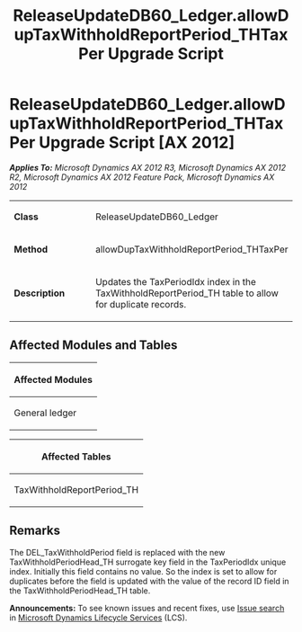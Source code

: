 ﻿---
title: ReleaseUpdateDB60_Ledger.allowDupTaxWithholdReportPeriod_THTaxPer Upgrade Script
TOCTitle: ReleaseUpdateDB60_Ledger.allowDupTaxWithholdReportPeriod_THTaxPer Upgrade Script
ms:assetid: 08463d71-3d35-391c-4b27-b05449698677
ms:mtpsurl: https://msdn.microsoft.com/en-us/library/JJ684783(v=AX.60)
ms:contentKeyID: 49706478
ms.date: 05/18/2015
mtps_version: v=AX.60
---

# ReleaseUpdateDB60\_Ledger.allowDupTaxWithholdReportPeriod\_THTaxPer Upgrade Script [AX 2012]


_**Applies To:** Microsoft Dynamics AX 2012 R3, Microsoft Dynamics AX 2012 R2, Microsoft Dynamics AX 2012 Feature Pack, Microsoft Dynamics AX 2012_

<table>
<colgroup>
<col style="width: 50%" />
<col style="width: 50%" />
</colgroup>
<tbody>
<tr class="odd">
<td><p><strong>Class</strong></p></td>
<td><p>ReleaseUpdateDB60_Ledger</p></td>
</tr>
<tr class="even">
<td><p><strong>Method</strong></p></td>
<td><p>allowDupTaxWithholdReportPeriod_THTaxPer</p></td>
</tr>
<tr class="odd">
<td><p><strong>Description</strong></p></td>
<td><p>Updates the TaxPeriodIdx index in the TaxWithholdReportPeriod_TH table to allow for duplicate records.</p></td>
</tr>
</tbody>
</table>


## Affected Modules and Tables

<table>
<colgroup>
<col style="width: 100%" />
</colgroup>
<thead>
<tr class="header">
<th><p>Affected Modules</p></th>
</tr>
</thead>
<tbody>
<tr class="odd">
<td><p>General ledger</p></td>
</tr>
</tbody>
</table>


<table>
<colgroup>
<col style="width: 100%" />
</colgroup>
<thead>
<tr class="header">
<th><p>Affected Tables</p></th>
</tr>
</thead>
<tbody>
<tr class="odd">
<td><p>TaxWithholdReportPeriod_TH</p></td>
</tr>
</tbody>
</table>


## Remarks

The DEL\_TaxWithholdPeriod field is replaced with the new TaxWithholdPeriodHead\_TH surrogate key field in the TaxPeriodIdx unique index. Initially this field contains no value. So the index is set to allow for duplicates before the field is updated with the value of the record ID field in the TaxWithholdPeriodHead\_TH table.

  
**Announcements:** To see known issues and recent fixes, use [Issue search](http://go.microsoft.com/fwlink/?linkid=389258) in [Microsoft Dynamics Lifecycle Services](http://go.microsoft.com/fwlink/?linkid=306505) (LCS).

